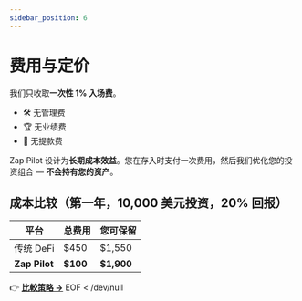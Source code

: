 ```yaml
---
sidebar_position: 6
---
```


# 费用与定价

我们只收取**一次性 1% 入场费**。

- 🛠 无管理费
- 🏆 无业绩费
- 💸 无提款费

Zap Pilot 设计为**长期成本效益**。您在存入时支付一次费用，然后我们优化您的投资组合 —
**不会持有您的资产**。

## 成本比较（第一年，10,000 美元投资，20% 回报）

| 平台          | 总费用   | 您可保留   |
| ------------- | -------- | ---------- |
| 传统 DeFi     | $450     | $1,550     |
| **Zap Pilot** | **$100** | **$1,900** |

👉 **[比較策略 →](./strategies)** EOF < /dev/null
